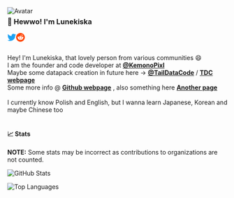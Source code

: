 <img align="left" alt="Avatar" width="200px" src="https://kisca.fluffberrycats.net/img/caty-facey-uwu.png" />

### 👋 Hewwo! I'm Lunekiska

<a href="https://twitter.com/lemq_ocp">
    <img align="left" alt="Twitter" width="20px" src="https://raw.githubusercontent.com/lunekiska/lunekiska/master/assets/icons/twitter.svg">
</a>

<a href="https://reddit.com/u/dark-vookies">
    <img align="left" alt="Reddit" width="20px" src="https://raw.githubusercontent.com/lunekiska/lunekiska/master/assets/icons/reddit.svg">
</a>

<br />
<br />

Hey! I'm Lunekiska, that lovely person from various communities 😄
<br />
I am the founder and code developer at **[@KemonoPixl](https://github.com/KemonoPixl)**
<br />
Maybe some datapack creation in future here -> **[@TailDataCode](https://github.com/TailDataCode)** / **[TDC webpage](https://tdc.kisca.dev)**
<br />
Some more info @ **[Github webpage](https://lunekiska.github.io)** , also something here **[Another page](https://lunekiska.uwu.ai)**
<br />
<br />
I currently know Polish and English, but I wanna learn Japanese, Korean and maybe Chinese too
<br />
<br />


#### 📈 Stats

**NOTE:** Some stats may be incorrect as contributions to organizations
are not counted.

![GitHub Stats](https://github-readme-stats.vercel.app/api?username=lunekiska&count_private=true&theme=tokyonight&show_icons=true)

![Top Languages](https://github-readme-stats.vercel.app/api/top-langs/?username=lunekiska&layout=compact&theme=tokyonight)

<!--START_SECTION:waka-->
<!--END_SECTION:waka-->
